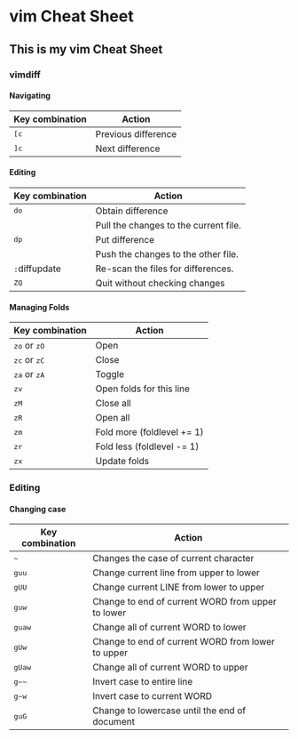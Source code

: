 # vim Cheat Sheet

## This is my vim Cheat Sheet

### vimdiff

#### Navigating

|Key combination         |Action             |
|------------------------|-------------------|
|<kbd>[</kbd><kbd>c</kbd>|Previous difference|
|<kbd>]</kbd><kbd>c</kbd>|Next difference    |

#### Editing

|Key combination          |Action                                |
|-------------------------|--------------------------------------|
|<kbd>d</kbd><kbd>o</kbd> |Obtain difference                     |
|                         |Pull the changes to the current file. |
|<kbd>d</kbd><kbd>p</kbd> |Put difference                        |
|                         |Push the changes to the other file.   |
|<kbd>:</kbd>diffupdate   |Re-scan the files for differences.    |
|<kbd>Z</kbd><kbd>Q</kbd> |Quit without checking changes         |

#### Managing Folds

|Key combination                                     |Action                     |
|----------------------------------------------------|---------------------------|
|<kbd>z</kbd><kbd>o</kbd> or <kbd>z</kbd><kbd>O</kbd>|Open                       |
|<kbd>z</kbd><kbd>c</kbd> or <kbd>z</kbd><kbd>C</kbd>|Close                      |
|<kbd>z</kbd><kbd>a</kbd> or <kbd>z</kbd><kbd>A</kbd>|Toggle                     |
|<kbd>z</kbd><kbd>v</kbd>                            |Open folds for this line   |
|<kbd>z</kbd><kbd>M</kbd>                            |Close all                  |
|<kbd>z</kbd><kbd>R</kbd>                            |Open all                   |
|<kbd>z</kbd><kbd>m</kbd>                            |Fold more (foldlevel += 1) |
|<kbd>z</kbd><kbd>r</kbd>                            |Fold less (foldlevel -= 1) |
|<kbd>z</kbd><kbd>x</kbd>                            |Update folds               |

### Editing

#### Changing case

|Key combination                                  |Action                                            |
|-------------------------------------------------|--------------------------------------------------|
|<kbd>~</kbd>                                     |Changes the case of current character             |
|<kbd>g</kbd><kbd>u</kbd><kbd>u</kbd>             |Change current line from upper to lower           |
|<kbd>g</kbd><kbd>U</kbd><kbd>U</kbd>             |Change current LINE from lower to upper           |
|<kbd>g</kbd><kbd>u</kbd><kbd>w</kbd>             |Change to end of current WORD from upper to lower |
|<kbd>g</kbd><kbd>u</kbd><kbd>a</kbd><kbd>w</kbd> |Change all of current WORD to lower               |
|<kbd>g</kbd><kbd>U</kbd><kbd>w</kbd>             |Change to end of current WORD from lower to upper |
|<kbd>g</kbd><kbd>U</kbd><kbd>a</kbd><kbd>w</kbd> |Change all of current WORD to upper               |
|<kbd>g</kbd><kbd>~</kbd><kbd>~</kbd>             |Invert case to entire line                        |
|<kbd>g</kbd><kbd>~</kbd><kbd>w</kbd>             |Invert case to current WORD                       |
|<kbd>g</kbd><kbd>u</kbd><kbd>G</kbd>             |Change to lowercase until the end of document     |
